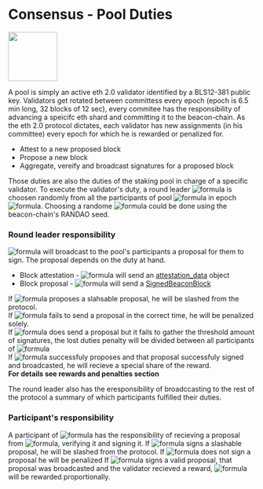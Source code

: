 # Consensus - Pool Duties
[<img src="https://www.bloxstaking.com/wp-content/uploads/2020/04/Blox-Staking_logo_blue.png" width="100">](https://www.bloxstaking.com/)


A pool is simply an active eth 2.0 validator identified by a BLS12-381 public key. 
Validators get rotated between committess every epoch (epoch is 6.5 min long,  32 blocks of 12 sec), every commitee has the responsibility of advancing a speicifc eth shard and committing it to the beacon-chain. 
As the eth 2.0 protocol dictates, each validator has new assignments (in his committee) every epoch for which he is rewarded or penalized for.
- Attest to a new proposed block
- Propose a new block
- Aggregate, vereify and broadcast signatures for a proposed block 

Those duties are also the duties of the staking pool in charge of a specific validator. 
To execute the validator's duty, a round leader ![formula](https://render.githubusercontent.com/render/math?math=l_{e_i}) is choosen randomly from all the participants of pool ![formula](https://render.githubusercontent.com/render/math?math=p_{e_i}) in epoch ![formula](https://render.githubusercontent.com/render/math?math=e_i).
Choosing a randome ![formula](https://render.githubusercontent.com/render/math?math=l_{e_i}) could be done using the beacon-chain's RANDAO seed.

### Round leader responsibility
![formula](https://render.githubusercontent.com/render/math?math=l_{e_i}) will broadcast to the pool's participants a proposal for them to sign. The proposal depends on the duty at hand.
* Block attestation - ![formula](https://render.githubusercontent.com/render/math?math=l_{e_i}) will send an [attestation_data](https://github.com/ethereum/eth2.0-specs/blob/dev/specs/phase0/beacon-chain.md#attestationdata) object
* Block proposal - ![formula](https://render.githubusercontent.com/render/math?math=l_{e_i}) will send a [SignedBeaconBlock](https://github.com/ethereum/eth2.0-specs/blob/dev/specs/phase0/beacon-chain.md#signedbeaconblock)

If ![formula](https://render.githubusercontent.com/render/math?math=l_{e_i}) proposes a slahsable proposal, he will be slashed from the protocol.\
If ![formula](https://render.githubusercontent.com/render/math?math=l_{e_i}) fails to send a proposal in the correct time, he will be penalized solely.\
If ![formula](https://render.githubusercontent.com/render/math?math=l_{e_i}) does send a proposal but it fails to gather the threshold amount of signatures, the lost duties penalty will be divided between all participants of ![formula](https://render.githubusercontent.com/render/math?math=p_{e_i})\
If ![formula](https://render.githubusercontent.com/render/math?math=l_{e_i}) successfuly proposes and that proposal successfuly signed and broadcasted, he will recieve a special share of the reward.\
**For details see rewards and penalties section**

The round leader also has the eresponsibility of broadccasting to the rest of the protocol a summary of which participants fulfilled their duties.

### Participant's responsibility
A participant of ![formula](https://render.githubusercontent.com/render/math?math=p_{e_i}) has the responsibility of recieving a proposal from ![formula](https://render.githubusercontent.com/render/math?math=l_{e_i}), verifying it and signing it.
If ![formula](https://render.githubusercontent.com/render/math?math=p_{e_i}) signs a slashable proposal, he will be slashed from the protocol.
If ![formula](https://render.githubusercontent.com/render/math?math=p_{e_i}) does not sign a proposal he will be penalized
If ![formula](https://render.githubusercontent.com/render/math?math=p_{e_i}) signs a valid proposal, that proposal was broadcasted and the validator recieved a reward, ![formula](https://render.githubusercontent.com/render/math?math=p_{e_i}) will be rewarded proportionally.